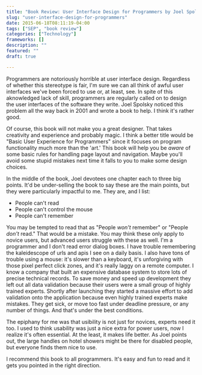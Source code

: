 ```yaml
---
title: "Book Review: User Interface Design for Programmers by Joel Spolsky"
slug: "user-interface-design-for-programmers"
date: 2015-06-18T08:11:19-04:00
tags: ["SEP", "book review"]
categories: ["Technology"]
frameworks: []
description: ""
featured: ""
draft: true

---
```


Programmers are notoriously horrible at user interface design. Regardless of whether this stereotype is fair, I'm sure we can all think of awful user interfaces we've been forced to use or, at least, see. In spite of this aknowledged lack of skill, programmers are regularly called on to design the user interfaces of the software they write. Joel Spolsky noticed this problem all the way back in 2001 and wrote a book to help. I think it's rather good.

Of course, this book will not make you a great designer. That takes creativity and experience and probably magic. I think a better title would be "Basic User Experience for Programmers" since it focuses on program functionality much more than the 'art.' This book will help you be _aware_ of some basic rules for handling page layout and navigation. Maybe you'll avoid some stupid mistakes next time it falls to you to make some design choices.

In the middle of the book, Joel devotees one chapter each to three big points. It'd be under-selling the book to say these are the main points, but they were particularly impactful to me. They are, and I list:

* People can't read
* People can't control the mouse
* People can't remember

You may be tempted to read that as "People _won't_ remember" or "People _don't_ read." That would be a mistake. You may think these only apply to novice users, but advanced users struggle with these as well. I'm a programmer and I don't read error dialog boxes. I have trouble remembering the kaleidescope of urls and apis I see on a daily basis. I also have tons of trouble using a mouse: it's slower than a keyboard, it's unforgiving with those pixel perfect click zones, and it's really laggy on a remote computer. I know a company that built an expensive database system to store lots of precise technical records. To save money and speed up development they left out all data validation because their users were a small group of highly trained experts. Shortly after launching they started a massive effort to add validation onto the application because even highly trained experts make mistakes. They get sick, or move too fast under deadline pressure, or any number of things. And that's under the best conditions.

The epiphany for me was that usibility is not just for novices, experts need it too. I used to think usability was just a nice extra for power users, now I realize it's often essential. At the least, it makes life better. As Joel points out, the large handles on hotel showers might be there for disabled people, but everyone finds them nice to use.

I recommend this book to all programmers. It's easy and fun to read and it gets you pointed in the right direction.

